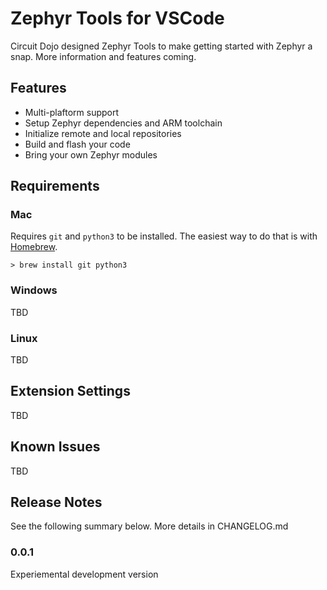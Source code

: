 # Zephyr Tools for VSCode

Circuit Dojo designed Zephyr Tools to make getting started with Zephyr a snap. More information and features coming.

## Features

- Multi-plaftorm support
- Setup Zephyr dependencies and ARM toolchain
- Initialize remote and local repositories
- Build and flash your code
- Bring your own Zephyr modules

## Requirements

### Mac

Requires `git` and `python3` to be installed. The easiest way to do that is with [Homebrew](https://brew.sh).

```
> brew install git python3
```

### Windows

TBD

### Linux

TBD


## Extension Settings

TBD

## Known Issues

TBD

## Release Notes

See the following summary below. More details in CHANGELOG.md

### 0.0.1

Experiemental development version